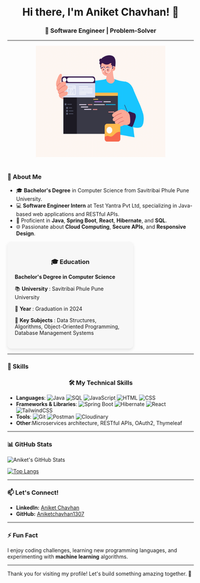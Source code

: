 <div align="center">
  <h1>Hi there, I'm Aniket Chavhan! 👋</h1>
  <h3>🚀 Software Engineer | Problem-Solver 
</div>
    
---


<div style="display: flex; flex-direction: row; align-items: center; justify-content: center; gap: 20px; flex-wrap: wrap;">
  <img align="right" alt="coding" width="350" height="300" src="https://raw.githubusercontent.com/Aniketchavhan1307/Aniketchavhan1307/main/coding.gif">
  <div style="max-width: 600px; text-align: left;">
    <h3>🌟 About Me</h3>
    <ul>
      <li>🎓 <strong>Bachelor's Degree</strong> in Computer Science from Savitribai Phule Pune University.</li>
      <li>💻 <strong>Software Engineer Intern</strong> at Test Yantra Pvt Ltd, specializing in Java-based web applications and RESTful APIs.</li>
      <li>🔑 Proficient in <strong>Java</strong>, <strong>Spring Boot</strong>, <strong>React</strong>, <strong>Hibernate</strong>, and <strong>SQL</strong>.</li>
      <li>🌐 Passionate about <strong>Cloud Computing</strong>, <strong>Secure APIs</strong>, and <strong>Responsive Design</strong>.</li>
    </ul>
  </div>
</div>



<div style="width: 300px; padding: 20px; background: #f7f7f7; border-radius: 10px; box-shadow: 0 4px 8px rgba(0,0,0,0.1);">
    <h3 style="text-align: center;">🎓 Education</h3>
    <p><strong>Bachelor's Degree in Computer Science</strong></p>
    <p>📚 <strong> University </strong> : Savitribai Phule Pune University </p>
    <p>📅 <strong> Year </strong> : Graduation in 2024</p>
    <p>📖 <strong> Key Subjects </strong> : Data Structures, Algorithms, Object-Oriented Programming, Database Management Systems</p>
  </div>


---


### 💼 Skills

<div align="center">
  <h3>🛠️ My Technical Skills</h3>
</div>

- **Languages**: ![Java](https://img.shields.io/badge/-Java-007396?logo=java&logoColor=white) ![SQL](https://img.shields.io/badge/-SQL-4479A1?logo=mysql&logoColor=white) ![JavaScript](https://img.shields.io/badge/-JavaScript-F7DF1E?logo=javascript&logoColor=black) ![HTML](https://img.shields.io/badge/-HTML-E34F26?logo=html5&logoColor=white) ![CSS](https://img.shields.io/badge/-CSS-1572B6?logo=css3&logoColor=white)
- **Frameworks & Libraries**: ![Spring Boot](https://img.shields.io/badge/-Spring%20Boot-6DB33F?logo=spring&logoColor=white) ![Hibernate](https://img.shields.io/badge/-Hibernate-59666C?logo=hibernate&logoColor=white) ![React](https://img.shields.io/badge/-React-61DAFB?logo=react&logoColor=white) ![TailwindCSS](https://img.shields.io/badge/-TailwindCSS-06B6D4?logo=tailwindcss&logoColor=white)
- **Tools**: ![Git](https://img.shields.io/badge/-Git-F05032?logo=git&logoColor=white) ![Postman](https://img.shields.io/badge/-Postman-FF6C37?logo=postman&logoColor=white) ![Cloudinary](https://img.shields.io/badge/-Cloudinary-3448C5?logo=cloudinary&logoColor=white)
- **Other**:Microservices architecture, RESTful APIs, OAuth2, Thymeleaf

---

### 📊 GitHub Stats

![Aniket's GitHub Stats](https://github-readme-stats.vercel.app/api?username=Aniketchavhan1307&show_icons=true&theme=radical)

[![Top Langs](https://github-readme-stats.vercel.app/api/top-langs/?username=Aniketchavhan1307&layout=compact&theme=radical)](https://github.com/Aniketchavhan1307)

---



### 📫 Let's Connect!

- **LinkedIn:** [Aniket Chavhan](https://www.linkedin.com/in/aniket-chavhan-255978270/)
- **GitHub:** [Aniketchavhan1307](https://github.com/Aniketchavhan1307)

---

### ⚡ Fun Fact
I enjoy coding challenges, learning new programming languages, and experimenting with **machine learning** algorithms.

---

Thank you for visiting my profile! Let's build something amazing together. 🚀
